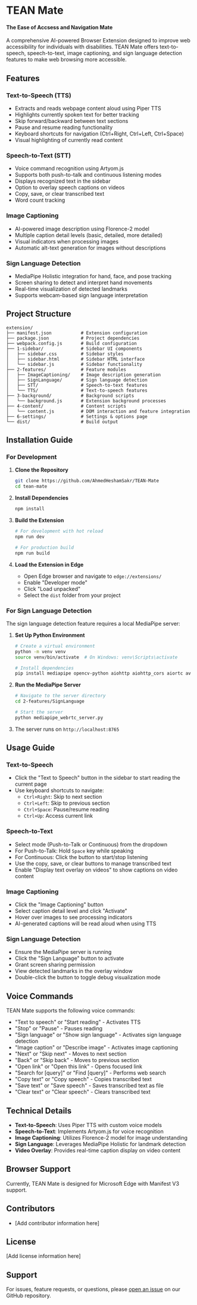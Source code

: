 # TEAN Mate
#### The Ease of Accsess and Navigation Mate

A comprehensive AI-powered Browser Extension designed to improve web accessibility for individuals with disabilities. TEAN Mate offers text-to-speech, speech-to-text, image captioning, and sign language detection features to make web browsing more accessible.

## Features

### Text-to-Speech (TTS)
- Extracts and reads webpage content aloud using Piper TTS
- Highlights currently spoken text for better tracking
- Skip forward/backward between text sections
- Pause and resume reading functionality
- Keyboard shortcuts for navigation (Ctrl+Right, Ctrl+Left, Ctrl+Space)
- Visual highlighting of currently read content

### Speech-to-Text (STT)
- Voice command recognition using Artyom.js
- Supports both push-to-talk and continuous listening modes
- Displays recognized text in the sidebar
- Option to overlay speech captions on videos
- Copy, save, or clear transcribed text
- Word count tracking

### Image Captioning
- AI-powered image description using Florence-2 model
- Multiple caption detail levels (basic, detailed, more detailed)
- Visual indicators when processing images
- Automatic alt-text generation for images without descriptions

### Sign Language Detection
- MediaPipe Holistic integration for hand, face, and pose tracking
- Screen sharing to detect and interpret hand movements 
- Real-time visualization of detected landmarks
- Supports webcam-based sign language interpretation

## Project Structure

```
extension/
├── manifest.json           # Extension configuration
├── package.json            # Project dependencies
├── webpack.config.js       # Build configuration
├── 1-sidebar/              # Sidebar UI components
│   ├── sidebar.css         # Sidebar styles
│   ├── sidebar.html        # Sidebar HTML interface
│   └── sidebar.js          # Sidebar functionality
├── 2-features/             # Feature modules
│   ├── ImageCaptioning/    # Image description generation
│   ├── SignLanguage/       # Sign language detection
│   ├── STT/                # Speech-to-text features
│   └── TTS/                # Text-to-speech features
├── 3-background/           # Background scripts
│   └── background.js       # Extension background processes
├── 4-content/              # Content scripts
│   └── content.js          # DOM interaction and feature integration
├── 6-settings/             # Settings & options page
└── dist/                   # Build output
```

## Installation Guide

### For Development

1. **Clone the Repository**
   ```bash
   git clone https://github.com/AhmedHeshamSakr/TEAN-Mate
   cd tean-mate
   ```

2. **Install Dependencies**
   ```bash
   npm install
   ```

3. **Build the Extension**
   ```bash
   # For development with hot reload
   npm run dev
   
   # For production build
   npm run build
   ```

4. **Load the Extension in Edge**
   - Open Edge browser and navigate to `edge://extensions/`
   - Enable "Developer mode"
   - Click "Load unpacked"
   - Select the `dist` folder from your project

### For Sign Language Detection

The sign language detection feature requires a local MediaPipe server:

1. **Set Up Python Environment**
   ```bash
   # Create a virtual environment
   python -m venv venv
   source venv/bin/activate  # On Windows: venv\Scripts\activate
   
   # Install dependencies
   pip install mediapipe opencv-python aiohttp aiohttp_cors aiortc av torch numpy
   ```

2. **Run the MediaPipe Server**
   ```bash
   # Navigate to the server directory
   cd 2-features/SignLanguage
   
   # Start the server
   python mediapipe_webrtc_server.py
   ```

3. The server runs on `http://localhost:8765`

## Usage Guide

### Text-to-Speech
- Click the "Text to Speech" button in the sidebar to start reading the current page
- Use keyboard shortcuts to navigate:
  - `Ctrl+Right`: Skip to next section
  - `Ctrl+Left`: Skip to previous section
  - `Ctrl+Space`: Pause/resume reading
  - `Ctrl+Up`: Access current link

### Speech-to-Text
- Select mode (Push-to-Talk or Continuous) from the dropdown
- For Push-to-Talk: Hold `Space` key while speaking
- For Continuous: Click the button to start/stop listening
- Use the copy, save, or clear buttons to manage transcribed text
- Enable "Display text overlay on videos" to show captions on video content

### Image Captioning
- Click the "Image Captioning" button
- Select caption detail level and click "Activate"
- Hover over images to see processing indicators
- AI-generated captions will be read aloud when using TTS

### Sign Language Detection
- Ensure the MediaPipe server is running
- Click the "Sign Language" button to activate
- Grant screen sharing permission
- View detected landmarks in the overlay window
- Double-click the button to toggle debug visualization mode

## Voice Commands

TEAN Mate supports the following voice commands:

- "Text to speech" or "Start reading" - Activates TTS
- "Stop" or "Pause" - Pauses reading
- "Sign language" or "Show sign language" - Activates sign language detection
- "Image caption" or "Describe image" - Activates image captioning
- "Next" or "Skip next" - Moves to next section
- "Back" or "Skip back" - Moves to previous section
- "Open link" or "Open this link" - Opens focused link
- "Search for [query]" or "Find [query]" - Performs web search
- "Copy text" or "Copy speech" - Copies transcribed text
- "Save text" or "Save speech" - Saves transcribed text as file
- "Clear text" or "Clear speech" - Clears transcribed text

## Technical Details

- **Text-to-Speech**: Uses Piper TTS with custom voice models
- **Speech-to-Text**: Implements Artyom.js for voice recognition
- **Image Captioning**: Utilizes Florence-2 model for image understanding
- **Sign Language**: Leverages MediaPipe Holistic for landmark detection
- **Video Overlay**: Provides real-time caption display on video content

## Browser Support

Currently, TEAN Mate is designed for Microsoft Edge with Manifest V3 support.

## Contributors

- [Add contributor information here]

## License

[Add license information here]

## Support

For issues, feature requests, or questions, please [open an issue](https://github.com/AhmedHeshamSakr/TEAN-Mate/issues) on our GitHub repository.